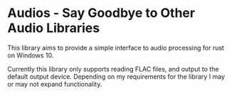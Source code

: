 # Audios - Say Goodbye to Other Audio Libraries

This library aims to provide a simple interface to audio processing for rust on Windows 10.

Currently this library only supports reading FLAC files, and output to the default output device. Depending on my requirements for the library I may or may not expand functionality.